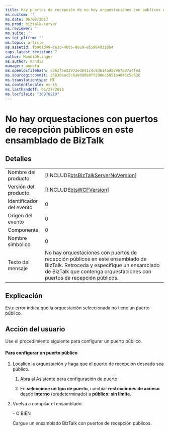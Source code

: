```yaml
---
title: Hay puertos de recepción de no hay orquestaciones con públicos en este ensamblado de BizTalk | Microsoft Docs
ms.custom: ''
ms.date: 06/08/2017
ms.prod: biztalk-server
ms.reviewer: ''
ms.suite: ''
ms.tgt_pltfrm: ''
ms.topic: article
ms.assetid: fb901d49-ce3c-4bc6-806a-eb5964d32bb4
caps.latest.revision: 7
author: MandiOhlinger
ms.author: mandia
manager: anneta
ms.openlocfilehash: c062f5e23972ed841c4c9d614ad58967a07a4fe2
ms.sourcegitcommit: 266308ec5c6a9d8d80ff298ee6051b4843c5d626
ms.translationtype: MT
ms.contentlocale: es-ES
ms.lasthandoff: 06/27/2018
ms.locfileid: "36978219"
---
```

# <a name="there-are-no-orchestrations-with-public-receive-ports-in-this-biztalk-assembly"></a>No hay orquestaciones con puertos de recepción públicos en este ensamblado de BizTalk
## <a name="details"></a>Detalles  
  
|                 |                                                                                                                                                                               |
|-----------------|-------------------------------------------------------------------------------------------------------------------------------------------------------------------------------|
|  Nombre del producto   |                                              [!INCLUDE[btsBizTalkServerNoVersion](../includes/btsbiztalkservernoversion-md.md)]                                               |
| Versión del producto |                                                          [!INCLUDE[btsWCFVersion](../includes/btswcfversion-md.md)]                                                           |
|    Identificador del evento     |                                                                                       0                                                                                       |
|  Origen del evento   |                                                                                       0                                                                                       |
|    Componente    |                                                                                       0                                                                                       |
|  Nombre simbólico  |                                                                                       0                                                                                       |
|  Texto del mensaje   | No hay orquestaciones con puertos de recepción públicos en este ensamblado de BizTalk. Retroceda y especifique un ensamblado de BizTalk que contenga orquestaciones con puertos de recepción públicos. |
  
## <a name="explanation"></a>Explicación  
 Este error indica que la orquestación selecciona‎da no tiene un puerto público.  
  
## <a name="user-action"></a>Acción del usuario  
 Use el procedimiento siguiente para configurar un puerto público.  
  
#### <a name="to-configure-a-public-port"></a>Para configurar un puerto público  
  
1.  Localice la orquestación y haga que el puerto de recepción deseado sea público.  
  
    1.  Abra al Asistente para configuración de puerto.  
  
    2.  En **seleccione un tipo de puerto**, cambiar **restricciones de acceso** desde **interno** (predeterminado) a **público: sin límite**.  
  
2.  Vuelva a compilar el ensamblado.  
  
     \- O BIEN  
  
     Cargue un ensamblado BizTalk con puertos de recepción públicos.